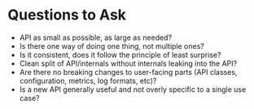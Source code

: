 # Questions to Ask

- API as small as possible, as large as needed?
- Is there one way of doing one thing, not multiple ones?
- Is it consistent, does it follow the principle of least surprise?
- Clean split of API/internals without internals leaking into the API?
- Are there no breaking changes to user-facing parts (API classes, configuration, metrics, log formats, etc)?
- Is a new API generally useful and not overly specific to a single use case?
